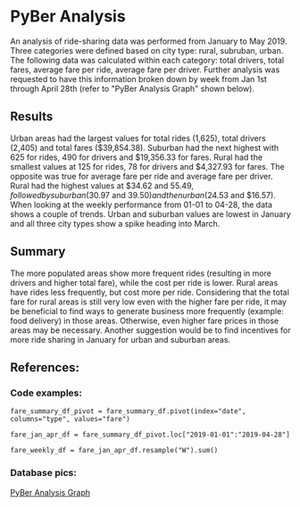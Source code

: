 # PyBer Analysis
An analysis of ride-sharing data was performed from January to May 2019.  Three categories were defined based on city type: rural, subruban, urban.  The following data was calculated within each category: total drivers, total fares, average fare per ride, average fare per driver.  Further analysis was requested to have this information broken down by week from Jan 1st through April 28th (refer to "PyBer Analysis Graph" shown below).

## Results
Urban areas had the largest values for total rides (1,625), total drivers (2,405) and total fares ($39,854.38).  Suburban had the next highest with 625 for rides, 490 for drivers and $19,356.33 for fares.  Rural had the smallest values at 125 for rides, 78 for drivers and $4,327.93 for fares.  The opposite was true for average fare per ride and average fare per driver.  Rural had the highest values at $34.62 and $55.49, followed by suburban ($30.97 and $39.50) and then urban ($24.53 and $16.57).  When looking at the weekly performance from 01-01 to 04-28, the data shows a couple of trends.  Urban and suburban values are lowest in January and all three city types show a spike heading into March.

## Summary
The more populated areas show more frequent rides (resulting in more drivers and higher total fare), while the cost per ride is lower.  Rural areas have rides less frequently, but cost more per ride.  Considering that the total fare for rural areas is still very low even with the higher fare per ride, it may be beneficial to find ways to generate business more frequently (example: food delivery) in those areas.  Otherwise, even higher fare prices in those areas may be necessary.  Another suggestion would be to find incentives for more ride sharing in January for urban and suburban areas.

## References:
### Code examples:
`fare_summary_df_pivot = fare_summary_df.pivot(index="date", columns="type", values="fare")`

`fare_jan_apr_df = fare_summary_df_pivot.loc["2019-01-01":"2019-04-28"]`

`fare_weekly_df = fare_jan_apr_df.resample("W").sum()`

### Database pics:
[PyBer Analysis Graph](https://github.com/tonyferri/PyBer_Analysis/blob/main/Analysis/PyBer_fare_summary.png)